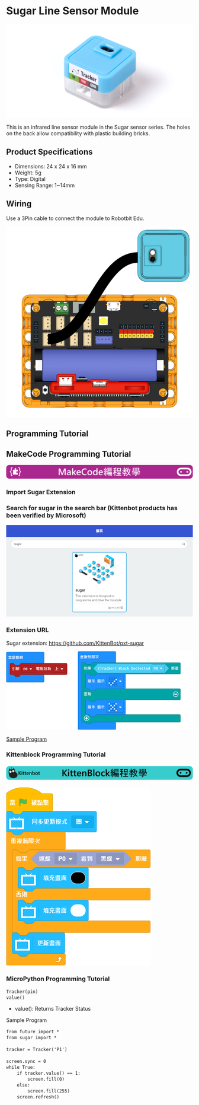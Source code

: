 # Sugar Line Sensor Module

![](./images/line1.png)

This is an infrared line sensor module in the Sugar sensor series. The holes on the back allow compatibility with plastic building bricks.

## Product Specifications

- Dimensions: 24 x 24 x 16 mm
- Weight: 5g
- Type: Digital
- Sensing Range: 1~14mm

## Wiring

Use a 3Pin cable to connect the module to Robotbit Edu.

![](./images/line_wire.png)

## Programming Tutorial

## MakeCode Programming Tutorial

![](./PWmodules/images/mcbanner.png)

### Import Sugar Extension

### Search for sugar in the search bar (Kittenbot products has been verified by Microsoft)

![](./images/sugar_search.png)

### Extension URL

Sugar extension: https://github.com/KittenBot/pxt-sugar


![](./images/line_mc_code.png)

[Sample Program](https://makecode.microbit.org/_achdEoCzK8DV)

### Kittenblock Programming Tutorial

![](./PWmodules/images/kbbanner.png)

![](./images/line3.png)

### MicroPython Programming Tutorial

    Tracker(pin)
    value()

- value(): Returns Tracker Status

Sample Program

    from future import *
    from sugar import *
    
    tracker = Tracker('P1')
    
    screen.sync = 0
    while True:
        if tracker.value() == 1:
            screen.fill(0)
        else:
            screen.fill(255)
        screen.refresh()